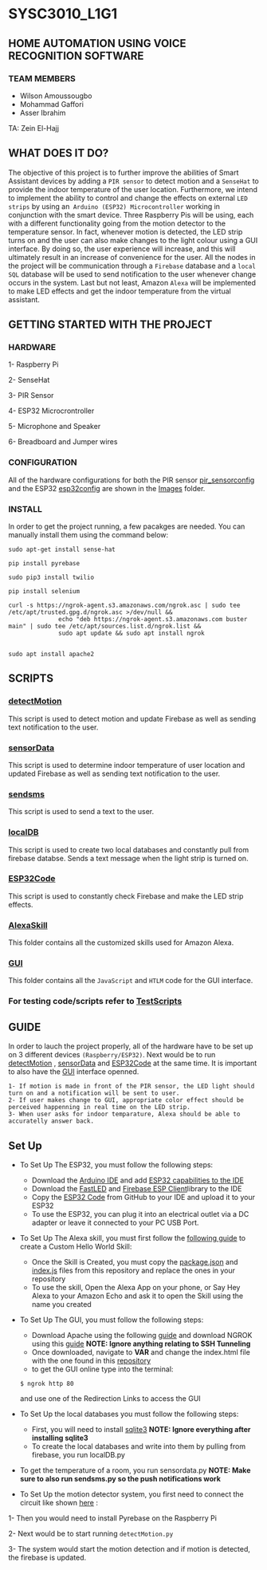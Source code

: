# SYSC3010_L1G1

## HOME AUTOMATION USING VOICE RECOGNITION SOFTWARE

### TEAM MEMBERS
- Wilson Amoussougbo
- Mohammad Gaffori
- Asser Ibrahim

TA: Zein El-Hajj

## WHAT DOES IT DO?
The objective of this project is to further improve the abilities of Smart Assistant devices by adding a ```PIR sensor``` to detect motion and a ```SenseHat``` to provide the indoor temperature of the user location. Furthermore, we intend to implement the ability to control and change the effects on external ```LED strips``` by using an``` Arduino (ESP32) Microcontroller``` working in conjunction with the smart device. Three Raspberry Pis will be using, each with a different functionality going from the motion detector to the temperature sensor. In fact, whenever motion is detected, the LED strip turns on and the user can also make changes to the light colour using a GUI interface. By doing so, the user experience will increase, and this will ultimately result in an increase of convenience for the user. All the nodes in the project will be communication through a ```Firebase``` database and a ```local SQL``` database will be used to send notification to the user whenever change occurs in the system. Last but not least, Amazon ```Alexa``` will be implemented to make LED effects and get the indoor temperature from the virtual assistant.

## GETTING STARTED WITH THE PROJECT

### HARDWARE
1- Raspberry Pi

2- SenseHat

3- PIR Sensor

4- ESP32 Microcrontroller

5- Microphone and Speaker

6- Breadboard and Jumper wires

### CONFIGURATION
All of the hardware configurations for both the PIR sensor [pir_sensorconfig](Images) and the ESP32 [esp32config](Images) are shown in the [Images](Images) folder.

### INSTALL
In order to get the project running, a few pacakges are needed. You can manually install them  using the command below:
```
sudo apt-get install sense-hat
```
```
pip install pyrebase
```
```
sudo pip3 install twilio
```
```
pip install selenium
```
```
curl -s https://ngrok-agent.s3.amazonaws.com/ngrok.asc | sudo tee /etc/apt/trusted.gpg.d/ngrok.asc >/dev/null &&
              echo "deb https://ngrok-agent.s3.amazonaws.com buster main" | sudo tee /etc/apt/sources.list.d/ngrok.list &&
              sudo apt update && sudo apt install ngrok   
              
```
```
sudo apt install apache2 
```

## SCRIPTS

### [detectMotion](ProjectScripts)
This script is used to detect motion and update Firebase as well as sending text notification to the user.
### [sensorData](ProjectScripts)
This script is used to determine indoor temperature of user location and updated Firebase as well as sending text notification to the user.
### [sendsms](ProjectScripts)
This script is used to send a text to the user.
### [localDB](ProjectScripts)
This script is used to create two local databases and constantly pull from firebase databse. Sends a text message when the light strip is turned on.
### [ESP32Code](ESP32Code)
This script is used to constantly check Firebase and make the LED strip effects.
### [AlexaSkill](AlexaSkill)
This folder contains all the customized skills used for Amazon Alexa.
### [GUI](GUI)
This folder contains all the ```JavaScript``` and ```HTLM``` code for the GUI interface.

### For testing code/scripts refer to [TestScripts](TestScripts)


## GUIDE
In order to lauch the project properly, all of the hardware have to be set up on 3 different devices ```(Raspberry/ESP32)```. Next would be to run [detectMotion](ProjectScripts) , [sensorData](ProjectScripts) and [ESP32Code](ESP32Code) at the same time. It is important to also have the [GUI](GUI) interface openned. 
```
1- If motion is made in front of the PIR sensor, the LED light should turn on and a notification will be sent to user.
2- If user makes change to GUI, appropriate color effect should be perceived happenning in real time on the LED strip.
3- When user asks for indoor temparature, Alexa should be able to accuratelly answer back.
```

## Set Up 

- To Set Up The ESP32, you must follow the following steps:
  - Download the [Arduino IDE](https://www.circuitbasics.com/arduino-basics-installing-software/) and add [ESP32 capabilities to the IDE](https://randomnerdtutorials.com/installing-the-esp32-board-in-arduino-ide-windows-instructions/)
  - Download the [FastLED](https://www.ardu-badge.com/FastLED) and [Firebase ESP Client](https://github.com/mobizt/Firebase-ESP-Client)library to the IDE 
  - Copy the [ESP32 Code](https://github.com/mohammadsen/SYSC3010_L1G1/blob/Master/ESP32Code/L1G1_ESP32.ino) from GitHub to your IDE and upload it to your                 ESP32
  - To use the ESP32, you can plug it into an electrical outlet via a DC adapter or leave it connected to your PC USB Port.
- To Set Up The Alexa skill, you must first follow the [following guide](https://developer.amazon.com/en-US/docs/alexa/custom-skills/steps-to-build-a-custom-skill.html) to create a Custom Hello World Skill: 
    - Once the Skill is Created, you must copy the [package.json](https://github.com/mohammadsen/SYSC3010_L1G1/blob/Master/AlexaSkill/lambda/package.json) and [index.js](https://github.com/mohammadsen/SYSC3010_L1G1/blob/Master/AlexaSkill/lambda/index.js) files from this repository and replace the ones in your repository
    - To use the skill, Open the Alexa App on your phone, or Say Hey Alexa to your Amazon Echo and ask it to open the Skill using the name you created
- To Set Up The GUI, you must follow the following steps: 
    - Download Apache using the following [guide](https://pimylifeup.com/raspberry-pi-apache/) and download NGROK using this [guide](https://medium.com/@gaelollivier/connect-to-your-raspberry-pi-from-anywhere-using-ngrok-801e9fd1dd46) **NOTE: Ignore anything relating to SSH Tunneling**
    - Once downloaded, navigate to **VAR** and change the index.html file with the one found in this [repository](https://github.com/mohammadsen/SYSC3010_L1G1/blob/Master/GUI/index.html) 
    - to get the GUI online type into the terminal:
    ```
    $ ngrok http 80
    ```
    and use one of the Redirection Links to access the GUI

- To Set Up the local databases you must follow the following steps:
    - First, you will need to install [sqlite3](https://iotbytes.wordpress.com/sqlite-db-on-raspberry-pi/)        **NOTE: Ignore everything after installing sqlite3** 
    - To create the local databases and write into them by pulling from firebase, you run localDB.py
- To get the temperature of a room, you run sensordata.py **NOTE: Make sure to also run sendsms.py so the push notifications work**


- To Set Up the motion detector system, you first need to connect the circuit like shown [here](https://github.com/mohammadsen/SYSC3010_L1G1/blob/Master/Images/pir_sensorconfig.png) :

1- Then you would need to install Pyrebase on the Raspberry Pi

2- Next would be to start running ```detectMotion.py```

3- The system would start the motion detection and if motion is detected, the firebase is updated.
  

